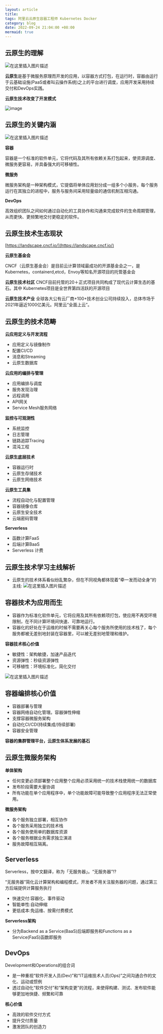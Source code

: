 ```yaml
---
layout: article
title: 
tags: 阿里云云原生容器工程师 Kubernetes Docker
category: blog
date: 2022-09-24 21:04:00 +08:00
mermaid: true
---
```

## 云原生的理解

![在这里插入图片描述](https://img-blog.csdnimg.cn/34681ab3f55640fbb68a3342f8b66c47.png)


**云原生**是基于微服务原理而开发的应用，以容器方式打包，在运行时，容器由运行于云基础设施(PaaS或者叫云操作系统)之上的平台进行调度，应用开发采用持续交付和DevOps实践。

**云原生技术改变了开发模式**

![image](https://user-images.githubusercontent.com/62100249/192100974-48adf361-6ec0-4636-8973-6befe1e53a94.png)


## 云原生的关键内涵


![在这里插入图片描述](https://img-blog.csdnimg.cn/8249fb19ced74b0b9535bb0ed39062a3.png)

**容器**

容器是一个标准的软件单元，它将代码及其所有依赖关系打包起来，使资源调度、微服务更容易，并具备强大的可移植性。

**微服务**

微服务架构是一种架构模式，它提倡将单体应用划分成一组多个小服务，每个服务运行在其独立的进程中，服务与服务间采用轻量级的通信机制互相沟通。

**DevOps**

高效组织团队之间如何通过自动化的工具协作和沟通来完成软件的生命周期管理，从而更快、更频繁地交付更稳定的软件。

## 云原生技术生态现状

[https://landscape.cncf.io/](https://landscape.cncf.io/)

**云原生基金会**

CNCF（云原生基金会）是目前云计算领域最成功的开源基金会之一，是 Kubernetes，containerd,etcd，Envoy等知名开源项目的托管基金会

**云原生技术社区**
CNCF目前托管的20＋正式项目共同构成了现代云计算生态的基石。其中 Kubernetes项目是全世界第四活跃的开源项目

**云原生技术产业**
全球各大公有云厂商+100+技术创业公司持续投入，总体市场于2021年逼近1000亿美元。阿里云“全面上云”。


## 云原生的技术范畴

**云应用定义与开发流程**
- 应用定义与镜像制作
- 配置CI/CD
- 消息和Streaming
- 云原生数据库

**云应用的编排与管理**
- 应用编排与调度
- 服务发现治理
- 远程调用
- API网关
- Service Mesh服务网络

**监控与可观测性**
- 系统监控
- 日志管理
- 链路追踪Tracing
- 混沌工程

**云原生底层技术**
- 容器运行时
- 云原生存储技术
- 云原生网络技术

**云原生工具集**
- 流程自动化与配置管理
- 容器镜像仓库
- 云原生安全技术
- 云端密码管理

**Serverless**
- 函数计算FaaS
- 后端计算BaaS
- Serverless 计费

## 云原生技术学习主线解析

- 云原生的技术体系看似纷乱繁杂，但在不同视角都体现着“牵一发而动全身”的主线:
![在这里插入图片描述](https://img-blog.csdnimg.cn/ebb5af5d2cde40a79b8ed8370c44f379.png)

## 容器技术为应用而生
- 容器作为标准化软件单元，它将应用及其所有依赖项打包，使应用不再受环境限制，在不同计算环境间快速、可靠地运行。
- 容器化的好处在于运维的时候不需要再关心每个服务所使用的技术栈了，每个服务都被无差别地封装在容器里，可以被无差别地管理和维护。

**容器技术核心价值**

 - 敏捷性：架构敏捷，加速产品迭代
- 资源弹性：秒级资源弹性
- 可移植性：环境标准化，简化交付

![在这里插入图片描述](https://img-blog.csdnimg.cn/a4ae9d34ecc743e6b13f769fe10ef662.png)

## 容器编排核心价值

- 容器部署与管理
- 容器网络自动化管理。容器弹性伸缩
- 支撑容器微服务架构
- 自动化CI/CD(持续集成/持续部署)
- 容器安全管理

**容器的集群管理平台，云原生体系发展的基石**


## 云原生微服务架构
**单体架构**

- 任何变更必须部署整个应用整个应用必须采用统一的技术栈使用统一的数据库
- 发布阶段需要大量协调
- 所有功能在单个应用程序中，单个功能故障可能导致整个应用程序无法正常使用。

**微服务架构**

- 各个服务独立部署，相互协作
- 各个服务采用独立的技术栈
- 各个服务使用单的数据库资源
- 各个服务根据业务需求独立演进
- 服务故障相互隔离。

## Serverless
Serverless，按中文翻译，称为「无服务器」。“无服务器”!?

“无服务器”简化云计算架构和编程模式，开发者不用关注服务器的问题，通过第三方后端提供计算服务执行

- 快速交付:容器化、事件驱动
- 智能单性:自动伸缩
- 更低成本:免运维、按需付费模式

**Serverless架构**

- 分为Backend as a Service(BaaS)后端即服务和Functions as a Service(FaaS)函数即服务

## DevOps
Development和Operations的组合词
- 是一种重视“软件开发人员(Dev)”和“IT运维技术人员(Ops)”之间沟通合作的文化、运动或惯例
- 透过自动化“软件交付”和“架构变更”的流程，来使得构建、测试、发布软件能够更加地快捷、频繁和可靠

**核心价值**

- 高效的软件交付方式
- 提升交付质量
- 激发团队的创造力

